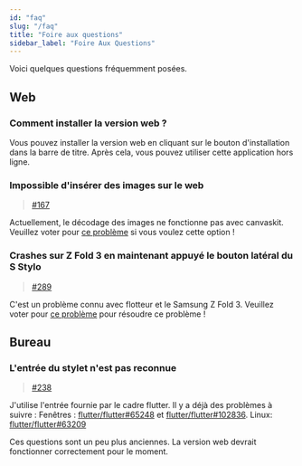 ```yaml
---
id: "faq"
slug: "/faq"
title: "Foire aux questions"
sidebar_label: "Foire Aux Questions"
---
```


Voici quelques questions fréquemment posées.

## Web

### Comment installer la version web ?

Vous pouvez installer la version web en cliquant sur le bouton d'installation dans la barre de titre. Après cela, vous pouvez utiliser cette application hors ligne.

### Impossible d'insérer des images sur le web

> [#167](https://github.com/LinwoodCloud/Butterfly/issues/167)

Actuellement, le décodage des images ne fonctionne pas avec canvaskit. Veuillez voter pour [ce problème](https://github.com/flutter/flutter/issues/102683) si vous voulez cette option !

### Crashes sur Z Fold 3 en maintenant appuyé le bouton latéral du S Stylo

> [#289](https://github.com/LinwoodCloud/Butterfly/issues/289)

C'est un problème connu avec flotteur et le Samsung Z Fold 3. Veuillez voter pour [ce problème](https://github.com/flutter/flutter/issues/111068) pour résoudre ce problème !

## Bureau

### L'entrée du stylet n'est pas reconnue

> [#238](https://github.com/LinwoodCloud/Butterfly/issues/238)

J'utilise l'entrée fournie par le cadre flutter. Il y a déjà des problèmes à suivre : Fenêtres : [flutter/flutter#65248](https://github.com/flutter/flutter/issues/65248) et [flutter/flutter#102836](https://github.com/flutter/flutter/issues/102836). Linux: [flutter/flutter#63209](https://github.com/flutter/flutter/issues/63209)

Ces questions sont un peu plus anciennes. La version web devrait fonctionner correctement pour le moment.
